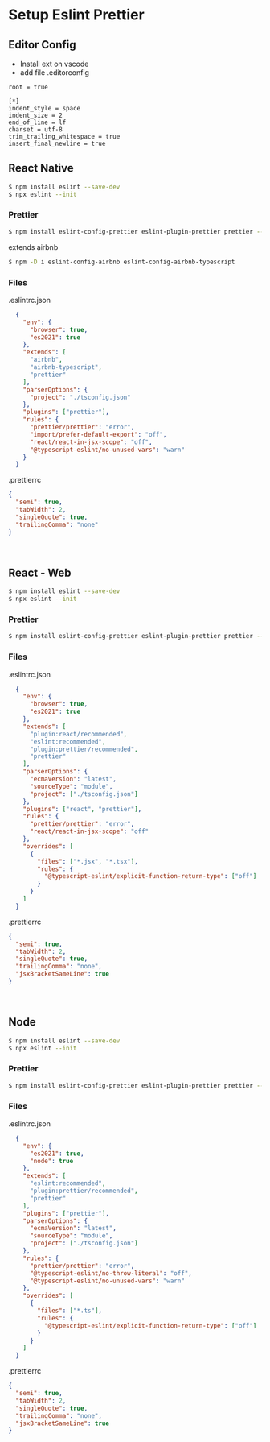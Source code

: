 # Setup Eslint Prettier

## Editor Config
- Install ext on vscode
- add file .editorconfig
```.editorconfig
root = true

[*]
indent_style = space
indent_size = 2
end_of_line = lf
charset = utf-8
trim_trailing_whitespace = true
insert_final_newline = true 
```
## React Native
```bash
$ npm install eslint --save-dev
$ npx eslint --init
```

### Prettier
```bash
$ npm install eslint-config-prettier eslint-plugin-prettier prettier --save-dev
```

extends airbnb 
```bash
$ npm -D i eslint-config-airbnb eslint-config-airbnb-typescript
```

### Files
.eslintrc.json
```json
  {
    "env": {
      "browser": true,
      "es2021": true
    },
    "extends": [
      "airbnb",
      "airbnb-typescript",
      "prettier"
    ],
    "parserOptions": {
      "project": "./tsconfig.json"
    },
    "plugins": ["prettier"],
    "rules": {
      "prettier/prettier": "error",
      "import/prefer-default-export": "off",
      "react/react-in-jsx-scope": "off",
      "@typescript-eslint/no-unused-vars": "warn"
    }
  }

```

.prettierrc
```json
{
  "semi": true,
  "tabWidth": 2,
  "singleQuote": true,
  "trailingComma": "none"
}
```

<br />

## React - Web
```bash
$ npm install eslint --save-dev
$ npx eslint --init
```

### Prettier
```bash
$ npm install eslint-config-prettier eslint-plugin-prettier prettier --save-dev
```

### Files
.eslintrc.json
```json
  {
    "env": {
      "browser": true,
      "es2021": true
    },
    "extends": [
      "plugin:react/recommended",
      "eslint:recommended",
      "plugin:prettier/recommended",
      "prettier"
    ],
    "parserOptions": {
      "ecmaVersion": "latest",
      "sourceType": "module",
      "project": ["./tsconfig.json"]
    },
    "plugins": ["react", "prettier"],
    "rules": {
      "prettier/prettier": "error",
      "react/react-in-jsx-scope": "off"
    },
    "overrides": [
      {
        "files": ["*.jsx", "*.tsx"],
        "rules": {
          "@typescript-eslint/explicit-function-return-type": ["off"]
        }
      }
    ]
  }
```

.prettierrc
```json
{
  "semi": true,
  "tabWidth": 2,
  "singleQuote": true,
  "trailingComma": "none",
  "jsxBracketSameLine": true
}
```

<br />

## Node
```bash
$ npm install eslint --save-dev
$ npx eslint --init
```

### Prettier
```bash
$ npm install eslint-config-prettier eslint-plugin-prettier prettier --save-dev
```

### Files
.eslintrc.json
```json
  {
    "env": {
      "es2021": true,
      "node": true
    },
    "extends": [
      "eslint:recommended",
      "plugin:prettier/recommended",
      "prettier"
    ],
    "plugins": ["prettier"],
    "parserOptions": {
      "ecmaVersion": "latest",
      "sourceType": "module",
      "project": ["./tsconfig.json"]
    },
    "rules": {
      "prettier/prettier": "error",
      "@typescript-eslint/no-throw-literal": "off",
      "@typescript-eslint/no-unused-vars": "warn"
    },
    "overrides": [
      {
        "files": ["*.ts"],
        "rules": {
          "@typescript-eslint/explicit-function-return-type": ["off"]
        }
      }
    ]
  }
```

.prettierrc
```json
{
  "semi": true,
  "tabWidth": 2,
  "singleQuote": true,
  "trailingComma": "none",
  "jsxBracketSameLine": true
}
```
